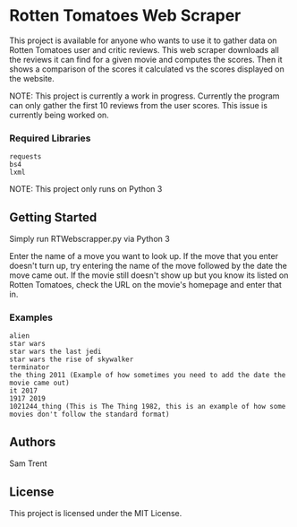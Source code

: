 # Rotten Tomatoes Web Scraper

This project is available for anyone who wants to use it to gather data on Rotten Tomatoes user and critic reviews.
This web scraper downloads all the reviews it can find for a given movie and computes the scores. Then it shows a comparison of the scores it calculated vs the scores displayed on the website.

NOTE: This project is currently a work in progress. Currently the program can only gather the first 10 reviews from the user scores. This issue is currently being worked on.


### Required Libraries

```
requests
bs4
lxml
```

NOTE: This project only runs on Python 3

## Getting Started

Simply run RTWebscrapper.py via Python 3 

Enter the name of a move you want to look up. If the move that you enter doesn't turn up, try entering the name of the move followed by the date the move came out. If the movie still doesn't show up but you know its listed on Rotten Tomatoes, check the URL on the movie's homepage and enter that in.

### Examples
```
alien
star wars
star wars the last jedi
star wars the rise of skywalker
terminator
the thing 2011 (Example of how sometimes you need to add the date the movie came out)
it 2017
1917 2019
1021244_thing (This is The Thing 1982, this is an example of how some movies don't follow the standard format)
```

## Authors

Sam Trent

## License

This project is licensed under the MIT License.
